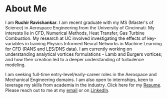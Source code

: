 
<!--[Projects](./another-page.html).-->

# About Me

I am <b>Ruchir Ravishankar</b>. I am recent graduate with my MS (Master's of Science) in Aerospace Engineering from the University of Cincinnati. My interests lie in CFD, Numerical Methods, Heat Transfer, Gas Turbine Combustion. My research at UC involved investigating the effects of key-variables in training Physics Informed Neural Networks in Machine Learning for CFD (RANS and LES/DNS data). I am currently working on understanding analytical vortices formulations - Lamb and Burgers vortices; and how their creation led to a deeper understanding of turbulence modeling.

I am seeking full-time entry-level/early-career roles in the Aerospace and Mechanical Engineering domains. I am also open to internships, keen to leverage my skills from academia in the industry. Click here for my [Resume](./assets/files/RuchirRavishankar_resume.pdf). Please reach out to me at my [email](mailto:ravishankarruchir@gmail.com) or on [LinkedIn](https://www.linkedin.com/in/rihcur/).


<!--## Header 2

> This is a blockquote following a header.
>
> When something is important enough, you do it even if the odds are not in your favor.

***
-->
